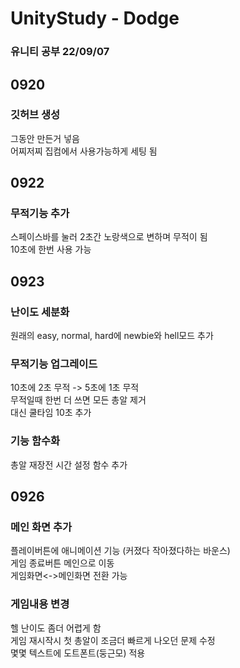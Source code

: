 # UnityStudy - Dodge

### 유니티 공부 22/09/07

## 0920  
### 깃허브 생성  
그동안 만든거 넣음  
어찌저찌 집컴에서 사용가능하게 세팅 됨  

## 0922  
### 무적기능 추가  
스페이스바를 눌러 2초간 노랑색으로 변하며 무적이 됨  
10초에 한번 사용 가능  

## 0923  
### 난이도 세분화
원래의 easy, normal, hard에 newbie와 hell모드 추가  
### 무적기능 업그레이드  
10초에 2초 무적 -> 5초에 1초 무적  
무적일때 한번 더 쓰면 모든 총알 제거  
대신 쿨타임 10초 추가  
### 기능 함수화  
총알 재장전 시간 설정 함수 추가  

## 0926
### 메인 화면 추가  
플레이버튼에 애니메이션 기능 (커졌다 작아졌다하는 바운스)  
게임 종료버튼 메인으로 이동  
게임화면<->메인화면 전환 가능  
### 게임내용 변경  
헬 난이도 좀더 어렵게 함  
게임 재시작시 첫 총알이 조금더 빠르게 나오던 문제 수정  
몇몇 텍스트에 도트폰트(둥근모) 적용  